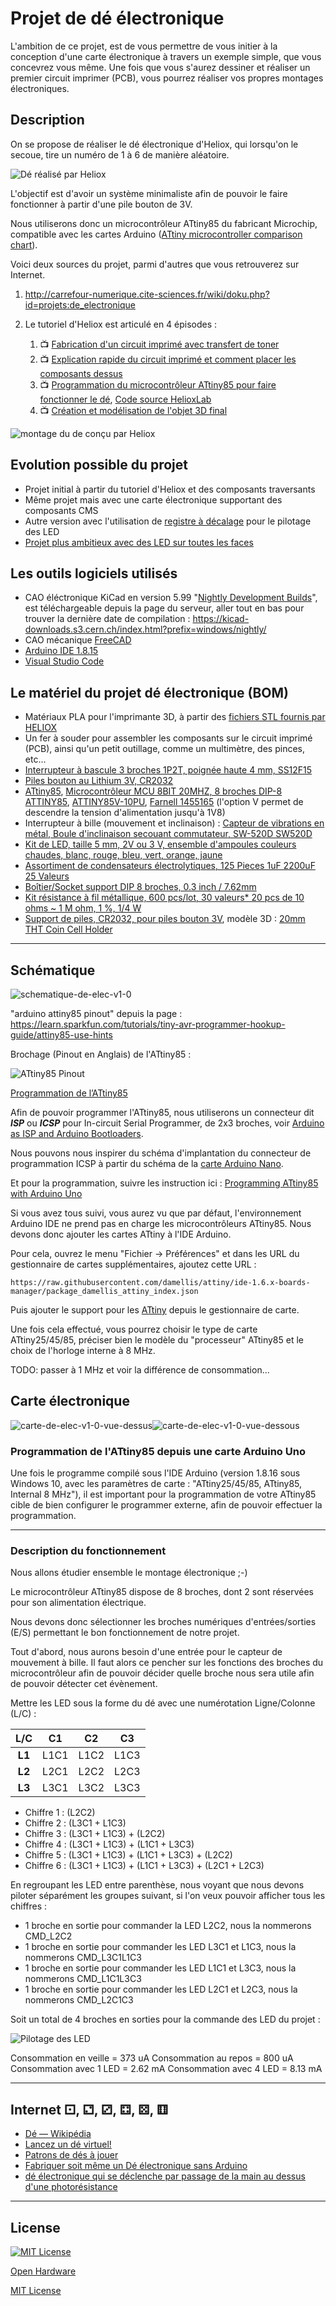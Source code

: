 # Projet de dé électronique

L'ambition de ce projet, est de vous permettre de vous initier à la conception d'une carte électronique à travers un exemple simple, que vous concevrez vous même.
Une fois que vous s'aurez dessiner et réaliser un premier circuit imprimer (PCB), vous pourrez réaliser vos propres montages électroniques.

## Description

On se propose de réaliser le dé électronique d'Heliox, qui lorsqu'on le secoue, tire un numéro de 1 à 6 de manière aléatoire.

![Dé réalisé par Heliox](Images/vue_ensemble_fonctionnel.png)

L'objectif est d'avoir un système minimaliste afin de pouvoir le faire fonctionner à partir d'une pile bouton de 3V.

Nous utiliserons donc un microcontrôleur ATtiny85 du fabricant Microchip, compatible avec les cartes Arduino ([ATtiny microcontroller comparison chart](https://en.wikipedia.org/wiki/ATtiny_microcontroller_comparison_chart)).

Voici deux sources du projet, parmi d'autres que vous retrouverez sur Internet.

1. <http://carrefour-numerique.cite-sciences.fr/wiki/doku.php?id=projets:de_electronique>

2. Le tutoriel d'Heliox est articulé en 4 épisodes :
    1. 📺 [Fabrication d'un circuit imprimé avec transfert de toner](https://youtu.be/8joLK039fjk)
    2. 📺 [Explication rapide du circuit imprimé et comment placer les composants dessus](https://youtu.be/6BOH1eVT2Hk)
    3. 📺 [Programmation du microcontrôleur ATtiny85 pour faire fonctionner le dé](https://youtu.be/S-oBujsoe-Q), [Code source HelioxLab](https://github.com/HelioxLab/electronicdice)
    4. 📺 [Création et modélisation de l'objet 3D final](https://youtu.be/o8AYCznNaCQ)

<!-- Routage du PCB réalisé par Heliox avec le logiciel  <https://fritzing.org/download/> -->
![montage du de conçu par Heliox](Images/montage_de.png)

## Evolution possible du projet

- Projet initial à partir du tutoriel d'Heliox et des composants traversants
- Même projet mais avec une carte électronique supportant des composants CMS
- Autre version avec l'utilisation de [registre à décalage](https://fr.wikipedia.org/wiki/Registre_%C3%A0_d%C3%A9calage) pour le pilotage des LED
- [Projet plus ambitieux avec des LED sur toutes les faces](https://www.youtube.com/watch?v=6NPTslF68Q0&ab_channel=maker.moekoe)

## Les outils logiciels utilisés

- CAO éléctronique KiCad en version 5.99 "[Nightly Development Builds](https://www.kicad.org/download/windows/)", est téléchargeable depuis la page du serveur, aller tout en bas pour trouver la dernière date de compilation :
<https://kicad-downloads.s3.cern.ch/index.html?prefix=windows/nightly/>
- CAO mécanique [FreeCAD](https://www.freecadweb.org/?lang=fr)
- [Arduino IDE 1.8.15](https://www.arduino.cc/en/software)
- [Visual Studio Code](https://code.visualstudio.com/)

## Le matériel du projet dé électronique (BOM)

- Matériaux PLA pour l'imprimante 3D, à partir des [fichiers STL fournis par HELIOX](https://www.thingiverse.com/thing:2798081)
- Un fer à souder pour assembler les composants sur le circuit imprimé (PCB), ainsi qu'un petit outillage, comme un multimètre, des pinces, etc...
- [Interrupteur à bascule 3 broches 1P2T, poignée haute 4 mm, SS12F15](https://fr.aliexpress.com/item/32765155281.html)
- [Piles bouton au Lithium 3V, CR2032](https://fr.aliexpress.com/item/1005001314447472.html)
- [ATtiny85](https://www.microchip.com/wwwproducts/en/ATtiny85), [Microcontrôleur MCU 8BIT 20MHZ, 8 broches DIP-8 ATTINY85](https://fr.aliexpress.com/item/32952262601.html), [ATTINY85V-10PU](https://octopart.com/attiny85v-10pu-microchip-77762335), [Farnell 1455165](https://fr.farnell.com/microchip/attiny85v-10pu/mcu-8bit-attiny-10mhz-dip-8/dp/1455165) (l'option V permet de descendre la tension d'alimentation jusqu'à 1V8)
- Interrupteur à bille (mouvement et inclinaison) : [Capteur de vibrations en métal, Boule d'inclinaison secouant commutateur, SW-520D SW520D](https://www.aliexpress.com/item/100PCS-SW-520D-SW520D-Vibration-Sensor-Metal-Ball-Tilt-Shaking-Switch/4000680935322.html)
- [Kit de LED, taille 5 mm, 2V ou 3 V, ensemble d'ampoules couleurs chaudes, blanc, rouge, bleu, vert, orange, jaune](https://fr.aliexpress.com/item/1936218827.html)
- [Assortiment de condensateurs électrolytiques, 125 Pieces 1uF 2200uF 25 Valeurs](https://www.amazon.fr/gp/product/B00JZETYIG/ref=ppx_yo_dt_b_asin_title_o01_s00)
- [Boîtier/Socket support DIP 8 broches, 0.3 inch / 7.62mm](https://www.amazon.fr/gp/product/B016S6ZQQM/ref=ppx_yo_dt_b_asin_title_o00_s00)
- [Kit résistance à fil métallique, 600 pcs/lot, 30 valeurs* 20 pcs de 10 ohms ~ 1 M ohm, 1 %, 1/4 W](https://fr.aliexpress.com/item/1005001774876666.html)
- [Support de piles, CR2032, pour piles bouton 3V](https://fr.aliexpress.com/item/32845557622.html),  modèle 3D : [20mm THT Coin Cell Holder](https://grabcad.com/library/20mm-tht-coin-cell-holder-1)

---

## Schématique

![schematique-de-elec-v1-0](Images/schematique-de-elec-v1-0.png)

"arduino attiny85 pinout" depuis la page : https://learn.sparkfun.com/tutorials/tiny-avr-programmer-hookup-guide/attiny85-use-hints

Brochage (Pinout en Anglais) de l'ATtiny85 :

![ATtiny85 Pinout](Images/ATtiny85_Pinout_x1024.jpg)

[Programmation de l’ATtiny85](http://makerspace56.org/transformer-une-arduino-uno-en-programmateur-isp-dattiny-par-exemple/)

Afin de pouvoir programmer l'ATtiny85, nous utiliserons un connecteur dit **_ISP_** ou **_ICSP_** pour In-circuit Serial Programmer, de 2x3 broches, voir [Arduino as ISP and Arduino Bootloaders](https://www.arduino.cc/en/pmwiki.php?n=Tutorial/ArduinoISP).

Nous pouvons nous inspirer du schéma d'implantation du connecteur de programmation ICSP à partir du schéma de la [carte Arduino Nano](https://store.arduino.cc/arduino-nano).

Et pour la programmation, suivre les instruction ici : [Programming ATtiny85 with Arduino Uno](https://create.arduino.cc/projecthub/arjun/programming-attiny85-with-arduino-uno-afb829)

Si vous avez tous suivi, vous aurez vu que par défaut, l'environnement Arduino IDE ne prend pas en charge les microcontrôleurs ATtiny85. Nous devons donc ajouter les cartes ATtiny à l'IDE Arduino.

Pour cela, ouvrez le menu "Fichier -> Préférences" et dans les URL du gestionnaire de cartes supplémentaires, ajoutez cette URL :

`https://raw.githubusercontent.com/damellis/attiny/ide-1.6.x-boards-manager/package_damellis_attiny_index.json`

Puis ajouter le support pour les [ATtiny](https://github.com/damellis/attiny) depuis le gestionnaire de carte.

Une fois cela effectué, vous pourrez choisir le type de carte ATtiny25/45/85, préciser bien le modèle du "processeur" ATtiny85 et le choix de l'horloge interne à 8 MHz.

TODO: passer à 1 MHz et voir la différence de consommation...

## Carte électronique

![carte-de-elec-v1-0-vue-dessus](Images/pcb_vue_dessus_img.png)![carte-de-elec-v1-0-vue-dessous](Images/pcb_vue_dessous_img.png)

### Programmation de l'ATtiny85 depuis une carte Arduino Uno

Une fois le programme compilé sous l'IDE Arduino (version 1.8.16 sous Windows 10, avec les paramètres de carte : "ATtiny25/45/85, ATtiny85, Internal 8 MHz"), il est important pour la programmation de votre ATtiny85 cible de bien configurer le programmer externe, afin de pouvoir effectuer la programmation.

---

### Description du fonctionnement

Nous allons étudier ensemble le montage électronique ;-)

Le microcontrôleur ATtiny85 dispose de 8 broches, dont 2 sont réservées pour son alimentation électrique.

Nous devons donc sélectionner les broches numériques d'entrées/sorties (E/S) permettant le bon fonctionnement de notre projet.

Tout d'abord, nous aurons besoin d'une entrée pour le capteur de mouvement à bille.
Il faut alors ce pencher sur les fonctions des broches du microcontrôleur afin de pouvoir décider quelle broche nous sera utile afin de pouvoir détecter cet évènement.

Mettre les LED sous la forme du dé avec une numérotation Ligne/Colonne (L/C) :

|   L/C  |  C1  |  C2  |  C3  |
|:------:|:----:|:----:|:----:|
| **L1** | L1C1 | L1C2 | L1C3 |
| **L2** | L2C1 | L2C2 | L2C3 |
| **L3** | L3C1 | L3C2 | L3C3 |

- Chiffre 1 : (L2C2)
- Chiffre 2 : (L3C1 + L1C3)
- Chiffre 3 : (L3C1 + L1C3) + (L2C2)
- Chiffre 4 : (L3C1 + L1C3) + (L1C1 + L3C3)
- Chiffre 5 : (L3C1 + L1C3) + (L1C1 + L3C3) + (L2C2)
- Chiffre 6 : (L3C1 + L1C3) + (L1C1 + L3C3) + (L2C1 + L2C3)

En regroupant les LED entre parenthèse, nous voyant que nous devons piloter séparément les groupes suivant, si l'on veux pouvoir afficher tous les chiffres :

- 1 broche en sortie pour commander la LED L2C2, nous la nommerons CMD_L2C2
- 1 broche en sortie pour commander les LED L3C1 et L1C3, nous la nommerons CMD_L3C1L1C3
- 1 broche en sortie pour commander les LED L1C1 et L3C3, nous la nommerons CMD_L1C1L3C3
- 1 broche en sortie pour commander les LED L2C1 et L2C3, nous la nommerons CMD_L2C1C3

Soit un total de 4 broches en sorties pour la commande des LED du projet :

![Pilotage des LED](Images/de_sequence_chiffre_1_a_6.gif)

Consommation en veille = 373 uA
Consommation au repos = 800 uA
Consommation avec 1 LED = 2.62 mA
Consommation avec 4 LED = 8.13 mA

---

## Internet ⚀, ⚁, ⚂, ⚃, ⚄, ⚅

- [Dé — Wikipédia](https://fr.wikipedia.org/wiki/D%C3%A9)
- [Lancez un dé virtuel!](https://de.virtuworld.net/)
- [Patrons de dés à jouer](https://www.fiche-maternelle.com/fabriquer-son-des-a-jouer.html)
- [Fabriquer soit même un Dé électronique sans Arduino](https://www.youtube.com/watch?v=spbdDq6kvxw&ab_channel=ElectroMic)
- [dé électronique qui se déclenche par passage de la main au dessus d'une photorésistance](https://sciences-du-numerique.fr/projet-arduino-pour-la-specialite-isn/de-electronique/41)

---

## License

[![MIT License](http://rasterweb.net/raster/wp-content/uploads/2011/05/opensource2.png?raw=true "Projet Open Hardware et Open Source by Artilect")](https://opensource.org/licenses/MIT)

[Open Hardware](https://fr.wikipedia.org/wiki/Mat%C3%A9riel_libre)

[MIT License](https://opensource.org/licenses/MIT)

